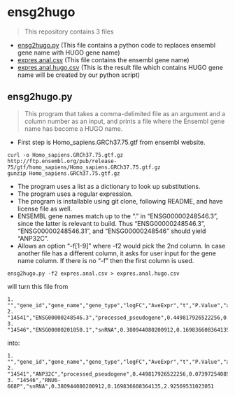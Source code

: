 # ensg2hugo
> This repository contains 3 files
- [ensg2hugo.py](ensg2hugo.py) (This file contains a python code to replaces ensembl gene name with HUGO gene name)
- [expres.anal.csv](expres.anal.csv) (This file contains the ensembl gene name)
- [expres.anal.hugo.csv](expres.anal.hugo.csv) (This is the result file which contains HUGO gene name will be created by our python script)
## ensg2hugo.py
> This program that takes a comma-delimited file as an argument and a column number as an input, and prints a file where the Ensembl gene name has become a HUGO name.
- First step is Homo_sapiens.GRCh37.75.gtf from ensembl website. 
```
curl -o Homo_sapiens.GRCh37.75.gtf.gz http://ftp.ensembl.org/pub/release-75/gtf/homo_sapiens/Homo_sapiens.GRCh37.75.gtf.gz
gunzip Homo_sapiens.GRCh37.75.gtf.gz
```
- The program uses a list as a dictionary to look up substitutions.
- The program uses a regular expression.
- The program is installable using git clone, following README, and have license file as well.
- ENSEMBL gene names match up to the “.” in “ENSG00000248546.3”, since the latter is relevant to build. Thus “ENSG00000248546.3”, “ENSG00000248546.31”, and “ENSG00000248546” should yield “ANP32C”. 
- Allows an option “-f[1-9]” where -f2 would pick the 2nd column. In case another file has a different column, it asks for user input for the gene name column. If there is no “-f” then the first column is used.
```
ensg2hugo.py -f2 expres.anal.csv > expres.anal.hugo.csv
```
will turn this file from
```
1. "","gene_id","gene_name","gene_type","logFC","AveExpr","t","P.Value","adj.P.Val"
2. "14541","ENSG00000248546.3","processed_pseudogene",0.449817926522256,0.0739725408539951,3.47895145072996,0.000284302244388779,0.999999999912779
3. "14546","ENSG00000201050.1","snRNA",0.380944080200912,0.169836608364135,2.92569531023051,0.00183380737252742,0.999999999912779
```
into:
```
1. "","gene_id","gene_name","gene_type","logFC","AveExpr","t","P.Value","adj.P.Val"
2. "14541","ANP32C","processed_pseudogene",0.449817926522256,0.0739725408539951
3. "14546","RNU6-668P","snRNA",0.380944080200912,0.169836608364135,2.92569531023051
```
